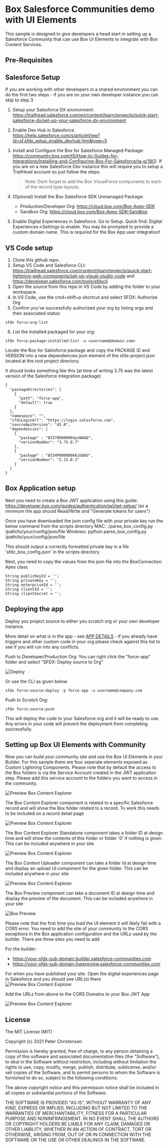 # Box Salesforce Communities demo with UI Elements
This sample is designed to give developers a head start in setting up a Salesforce Community that can use Box UI Elements to integrate with Box Content Services.

## Pre-Requisites
## Salesforce Setup

If you are working with other developers in a shared environment you can do the first two steps - if you are on your own developer instance you can skip to step 3

1. Setup your Salesforce DX environment: https://trailhead.salesforce.com/en/content/learn/projects/quick-start-salesforce-dx/set-up-your-salesforce-dx-environment
2. Enable Dev Hub in Salesforce. https://help.salesforce.com/s/articleView?id=sf.sfdx_setup_enable_devhub.htm&type=5
3. Install and Configure the Box for Salesforce Managed Package: https://community.box.com/t5/How-to-Guides-for-Integrations/Installing-and-Configuring-Box-For-Salesforce/ta-p/180). If you are on a new Salesforce Dev instance this will require you to setup a TrailHead account so just follow the steps. 
    > Note: Dont forget to add the Box VisualForce components to each of the record type layouts.

4. (Optional) Install the Box Salesforce SDK Unmanaged Package:
    
    * Production/Developer Org: https://cloud.box.com/Box-Apex-SDK
    * Sandbox Org: https://cloud.box.com/Box-Apex-SDK-Sandbox

5. Enable Digital Experiences in Salesforce. Go to Setup. Quick find: Digital Experiences->Settings to enable. You may be prompted to provide a custom domain name. This is required for the Box App user integration!

## VS Code setup
1. Clone this github repo.
2. Setup VS Code and Salesforce CLI: https://trailhead.salesforce.com/content/learn/projects/quick-start-lightning-web-components/set-up-visual-studio-code and https://developer.salesforce.com/tools/sfdxcli
3. Open the source from this repo in VS Code by adding the folder to your workspace.
4. In VS Code, use the cmd+shift+p shortcut and select SFDX: Authorize Org
5. Confirm you've successfully authorized your org by listing orgs and their associated status:
```
sfdx force:org:list
```
6. List the installed packaged for your org:
```
sfdx force:package:installed:list -u <username@domain.com>
```
Locate the Box for Salesforce package and copy the PACKAGE ID and VERSION into a new dependencies json element of the sfdx-project.json located at the root project directory.

It should looks something like this (at time of writing 3.75 was the latest version of the Salesforce integration package)
```
{
  "packageDirectories": [
    {
      "path": "force-app",
      "default": true
    }
  ],
  "namespace": "",
  "sfdcLoginUrl": "https://login.salesforce.com",
  "sourceApiVersion": "45.0",
  "dependencies": [
    { 
      "package" : "033700000004yvWAAQ",
      "versionNumber": "3.75.0.7"
    },
    { 
      "package" : "0334P000000kKiUQAU",
      "versionNumber": "2.12.0.1"
    }
  ]
}
```
## Box Application setup

Next you need to create a Box JWT application using this guide: https://developer.box.com/guides/authentication/jwt/jwt-setup/
(as a minimum the app should Read/Write and "Generate tokens for users")

Once you have downloaded the json config file with your private key run the below command from the scripts directory
MAC: ./parse_box_config.py /path/to/your/config/json/file
Windows: python parse_box_config.py /path/to/your/config/json/file

This should output a correctly formatted private key in a file 'sfdc_box_config.json' in the scripts directory

Next, you need to copy the values from the json file into the BoxConnection Apex class
```
String publicKeyId = '';
String privateKey = '';
String enterpriseId = '';
String clientId = '';
String clientSecret = '';
```

## Deploying the app
Deploy you project source to either you scratch org or your own developer instance.

More detail on what is in the app - see [APP DETAILS](app-details.md) - if you already have triggers and other custom code in your org please check against this list to see if you will run into any conflicts.

Push to Developer/Production Org:
You can right click the "force-app" folder and select "SFDX: Deploy source to Org"

![Deploy](/images/23-deploy.png)

Or use the CLI as given below
```
sfdx force:source:deploy -p force-app -u username@company.com
```

Push to Scratch Org:
```
sfdx force:source:push
```

This will deploy the code to your Salesforce org and it will be ready to use. Any errors in your code will prevent the deployment from completing successfully.



## Setting up Box UI Elements with Community
Now you can build your community site and use the Box UI Elements in your Builder. For this sample there are four seperate elements exposed as Custom Lightning Components. Please note that by default the access to the Box folders is via the Service Account created in the JWT application step. Please add this service account to the folders you want to access in the community. 

![Preview Box Content Explorer](/images/12-components.png)

The Box Content Explorer component is related to a specific Salesforce record and will show the Box folder related to a record. To work this needs to be included on a record detail page

![Preview Box Content Explorer](/images/13-record.png)

The Box Content Explorer Standalone component takes a folder ID at design time and will show the contents of this folder or folder '0' if nothing is given. This can be included anywhere in your site

![Preview Box Content Explorer](/images/14-standalone.png)

The Box Content Uploader component can take a folder Id at design time and display an upload UI component for the given folder. This can be included anywhere in your site

![Preview Box Content Explorer](/images/15-uploader.png)

The Box Preview component can take a document ID at design time and display the preview of the document. This can be included anywhere in your site

![Box Preview](/images/16-preview.png)



Please note that the first time you load the UI element it will likely fail with a CORS error. You need to add the site of your community to the CORS exceptions in the Box application configuration and the URLs used by the builder. There are three sites you need to add

For the builder:
- https://your-sfdx-sub-domain.builder.salesforce-communities.com
- https://your-sfdx-sub-domain.livepreview.salesforce-communities.com

For when you have published your site. Open the digital experiences page in Salesforce and you should see URL(s) there
![Preview Box Content Explorer](/images/24-dt.png)

Add the URLs from above to the CORS Domains to your Box JWT App

![Preview Box Content Explorer](/images/10-box-cors-configuration.png)



## License

The MIT License (MIT)

Copyright (c) 2021 Peter Christensen

Permission is hereby granted, free of charge, to any person obtaining a copy of this software and associated documentation files (the "Software"), to deal in the Software without restriction, including without limitation the rights to use, copy, modify, merge, publish, distribute, sublicense, and/or sell copies of the Software, and to permit persons to whom the Software is furnished to do so, subject to the following conditions:

The above copyright notice and this permission notice shall be included in all copies or substantial portions of the Software.

THE SOFTWARE IS PROVIDED "AS IS", WITHOUT WARRANTY OF ANY KIND, EXPRESS OR IMPLIED, INCLUDING BUT NOT LIMITED TO THE WARRANTIES OF MERCHANTABILITY, FITNESS FOR A PARTICULAR PURPOSE AND NONINFRINGEMENT. IN NO EVENT SHALL THE AUTHORS OR COPYRIGHT HOLDERS BE LIABLE FOR ANY CLAIM, DAMAGES OR OTHER LIABILITY, WHETHER IN AN ACTION OF CONTRACT, TORT OR OTHERWISE, ARISING FROM, OUT OF OR IN CONNECTION WITH THE SOFTWARE OR THE USE OR OTHER DEALINGS IN THE SOFTWARE.
